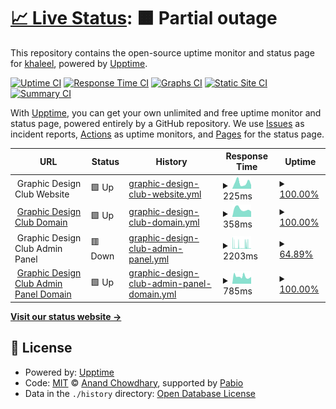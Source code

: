 # [📈 Live Status](https://kgh6265.github.io/statuspage): <!--live status--> **🟧 Partial outage**

This repository contains the open-source uptime monitor and status page for [khaleel](people.rit.edu/kgh6265), powered by [Upptime](https://github.com/upptime/upptime).

[![Uptime CI](https://github.com/kgh6265/statuspage/workflows/Uptime%20CI/badge.svg)](https://github.com/kgh6265/statuspage/actions?query=workflow%3A%22Uptime+CI%22)
[![Response Time CI](https://github.com/kgh6265/statuspage/workflows/Response%20Time%20CI/badge.svg)](https://github.com/kgh6265/statuspage/actions?query=workflow%3A%22Response+Time+CI%22)
[![Graphs CI](https://github.com/kgh6265/statuspage/workflows/Graphs%20CI/badge.svg)](https://github.com/kgh6265/statuspage/actions?query=workflow%3A%22Graphs+CI%22)
[![Static Site CI](https://github.com/kgh6265/statuspage/workflows/Static%20Site%20CI/badge.svg)](https://github.com/kgh6265/statuspage/actions?query=workflow%3A%22Static+Site+CI%22)
[![Summary CI](https://github.com/kgh6265/statuspage/workflows/Summary%20CI/badge.svg)](https://github.com/kgh6265/statuspage/actions?query=workflow%3A%22Summary+CI%22)

With [Upptime](https://upptime.js.org), you can get your own unlimited and free uptime monitor and status page, powered entirely by a GitHub repository. We use [Issues](https://github.com/kgh6265/statuspage/issues) as incident reports, [Actions](https://github.com/kgh6265/statuspage/actions) as uptime monitors, and [Pages](https://kgh6265.github.io/statuspage) for the status page.

<!--start: status pages-->
<!-- This summary is generated by Upptime (https://github.com/upptime/upptime) -->
<!-- Do not edit this manually, your changes will be overwritten -->
<!-- prettier-ignore -->
| URL | Status | History | Response Time | Uptime |
| --- | ------ | ------- | ------------- | ------ |
| <img alt="" src="https://icons.duckduckgo.com/ip3/null.ico" height="13"> Graphic Design Club Website | 🟩 Up | [graphic-design-club-website.yml](https://github.com/kgh6265/statuspage/commits/HEAD/history/graphic-design-club-website.yml) | <details><summary><img alt="Response time graph" src="./graphs/graphic-design-club-website/response-time-week.png" height="20"> 225ms</summary><br><a href="https://kgh6265.github.io/statuspage/history/graphic-design-club-website"><img alt="Response time 171" src="https://img.shields.io/endpoint?url=https%3A%2F%2Fraw.githubusercontent.com%2Fkgh6265%2Fstatuspage%2FHEAD%2Fapi%2Fgraphic-design-club-website%2Fresponse-time.json"></a><br><a href="https://kgh6265.github.io/statuspage/history/graphic-design-club-website"><img alt="24-hour response time 146" src="https://img.shields.io/endpoint?url=https%3A%2F%2Fraw.githubusercontent.com%2Fkgh6265%2Fstatuspage%2FHEAD%2Fapi%2Fgraphic-design-club-website%2Fresponse-time-day.json"></a><br><a href="https://kgh6265.github.io/statuspage/history/graphic-design-club-website"><img alt="7-day response time 225" src="https://img.shields.io/endpoint?url=https%3A%2F%2Fraw.githubusercontent.com%2Fkgh6265%2Fstatuspage%2FHEAD%2Fapi%2Fgraphic-design-club-website%2Fresponse-time-week.json"></a><br><a href="https://kgh6265.github.io/statuspage/history/graphic-design-club-website"><img alt="30-day response time 159" src="https://img.shields.io/endpoint?url=https%3A%2F%2Fraw.githubusercontent.com%2Fkgh6265%2Fstatuspage%2FHEAD%2Fapi%2Fgraphic-design-club-website%2Fresponse-time-month.json"></a><br><a href="https://kgh6265.github.io/statuspage/history/graphic-design-club-website"><img alt="1-year response time 171" src="https://img.shields.io/endpoint?url=https%3A%2F%2Fraw.githubusercontent.com%2Fkgh6265%2Fstatuspage%2FHEAD%2Fapi%2Fgraphic-design-club-website%2Fresponse-time-year.json"></a></details> | <details><summary><a href="https://kgh6265.github.io/statuspage/history/graphic-design-club-website">100.00%</a></summary><a href="https://kgh6265.github.io/statuspage/history/graphic-design-club-website"><img alt="All-time uptime 100.00%" src="https://img.shields.io/endpoint?url=https%3A%2F%2Fraw.githubusercontent.com%2Fkgh6265%2Fstatuspage%2FHEAD%2Fapi%2Fgraphic-design-club-website%2Fuptime.json"></a><br><a href="https://kgh6265.github.io/statuspage/history/graphic-design-club-website"><img alt="24-hour uptime 100.00%" src="https://img.shields.io/endpoint?url=https%3A%2F%2Fraw.githubusercontent.com%2Fkgh6265%2Fstatuspage%2FHEAD%2Fapi%2Fgraphic-design-club-website%2Fuptime-day.json"></a><br><a href="https://kgh6265.github.io/statuspage/history/graphic-design-club-website"><img alt="7-day uptime 100.00%" src="https://img.shields.io/endpoint?url=https%3A%2F%2Fraw.githubusercontent.com%2Fkgh6265%2Fstatuspage%2FHEAD%2Fapi%2Fgraphic-design-club-website%2Fuptime-week.json"></a><br><a href="https://kgh6265.github.io/statuspage/history/graphic-design-club-website"><img alt="30-day uptime 100.00%" src="https://img.shields.io/endpoint?url=https%3A%2F%2Fraw.githubusercontent.com%2Fkgh6265%2Fstatuspage%2FHEAD%2Fapi%2Fgraphic-design-club-website%2Fuptime-month.json"></a><br><a href="https://kgh6265.github.io/statuspage/history/graphic-design-club-website"><img alt="1-year uptime 100.00%" src="https://img.shields.io/endpoint?url=https%3A%2F%2Fraw.githubusercontent.com%2Fkgh6265%2Fstatuspage%2FHEAD%2Fapi%2Fgraphic-design-club-website%2Fuptime-year.json"></a></details>
| <img alt="" src="https://icons.duckduckgo.com/ip3/gdclub.ritdubai.ae.ico" height="13"> [Graphic Design Club Domain](https://gdclub.ritdubai.ae) | 🟩 Up | [graphic-design-club-domain.yml](https://github.com/kgh6265/statuspage/commits/HEAD/history/graphic-design-club-domain.yml) | <details><summary><img alt="Response time graph" src="./graphs/graphic-design-club-domain/response-time-week.png" height="20"> 358ms</summary><br><a href="https://kgh6265.github.io/statuspage/history/graphic-design-club-domain"><img alt="Response time 372" src="https://img.shields.io/endpoint?url=https%3A%2F%2Fraw.githubusercontent.com%2Fkgh6265%2Fstatuspage%2FHEAD%2Fapi%2Fgraphic-design-club-domain%2Fresponse-time.json"></a><br><a href="https://kgh6265.github.io/statuspage/history/graphic-design-club-domain"><img alt="24-hour response time 251" src="https://img.shields.io/endpoint?url=https%3A%2F%2Fraw.githubusercontent.com%2Fkgh6265%2Fstatuspage%2FHEAD%2Fapi%2Fgraphic-design-club-domain%2Fresponse-time-day.json"></a><br><a href="https://kgh6265.github.io/statuspage/history/graphic-design-club-domain"><img alt="7-day response time 358" src="https://img.shields.io/endpoint?url=https%3A%2F%2Fraw.githubusercontent.com%2Fkgh6265%2Fstatuspage%2FHEAD%2Fapi%2Fgraphic-design-club-domain%2Fresponse-time-week.json"></a><br><a href="https://kgh6265.github.io/statuspage/history/graphic-design-club-domain"><img alt="30-day response time 339" src="https://img.shields.io/endpoint?url=https%3A%2F%2Fraw.githubusercontent.com%2Fkgh6265%2Fstatuspage%2FHEAD%2Fapi%2Fgraphic-design-club-domain%2Fresponse-time-month.json"></a><br><a href="https://kgh6265.github.io/statuspage/history/graphic-design-club-domain"><img alt="1-year response time 372" src="https://img.shields.io/endpoint?url=https%3A%2F%2Fraw.githubusercontent.com%2Fkgh6265%2Fstatuspage%2FHEAD%2Fapi%2Fgraphic-design-club-domain%2Fresponse-time-year.json"></a></details> | <details><summary><a href="https://kgh6265.github.io/statuspage/history/graphic-design-club-domain">100.00%</a></summary><a href="https://kgh6265.github.io/statuspage/history/graphic-design-club-domain"><img alt="All-time uptime 99.99%" src="https://img.shields.io/endpoint?url=https%3A%2F%2Fraw.githubusercontent.com%2Fkgh6265%2Fstatuspage%2FHEAD%2Fapi%2Fgraphic-design-club-domain%2Fuptime.json"></a><br><a href="https://kgh6265.github.io/statuspage/history/graphic-design-club-domain"><img alt="24-hour uptime 100.00%" src="https://img.shields.io/endpoint?url=https%3A%2F%2Fraw.githubusercontent.com%2Fkgh6265%2Fstatuspage%2FHEAD%2Fapi%2Fgraphic-design-club-domain%2Fuptime-day.json"></a><br><a href="https://kgh6265.github.io/statuspage/history/graphic-design-club-domain"><img alt="7-day uptime 100.00%" src="https://img.shields.io/endpoint?url=https%3A%2F%2Fraw.githubusercontent.com%2Fkgh6265%2Fstatuspage%2FHEAD%2Fapi%2Fgraphic-design-club-domain%2Fuptime-week.json"></a><br><a href="https://kgh6265.github.io/statuspage/history/graphic-design-club-domain"><img alt="30-day uptime 100.00%" src="https://img.shields.io/endpoint?url=https%3A%2F%2Fraw.githubusercontent.com%2Fkgh6265%2Fstatuspage%2FHEAD%2Fapi%2Fgraphic-design-club-domain%2Fuptime-month.json"></a><br><a href="https://kgh6265.github.io/statuspage/history/graphic-design-club-domain"><img alt="1-year uptime 99.99%" src="https://img.shields.io/endpoint?url=https%3A%2F%2Fraw.githubusercontent.com%2Fkgh6265%2Fstatuspage%2FHEAD%2Fapi%2Fgraphic-design-club-domain%2Fuptime-year.json"></a></details>
| <img alt="" src="https://icons.duckduckgo.com/ip3/null.ico" height="13"> Graphic Design Club Admin Panel | 🟥 Down | [graphic-design-club-admin-panel.yml](https://github.com/kgh6265/statuspage/commits/HEAD/history/graphic-design-club-admin-panel.yml) | <details><summary><img alt="Response time graph" src="./graphs/graphic-design-club-admin-panel/response-time-week.png" height="20"> 2203ms</summary><br><a href="https://kgh6265.github.io/statuspage/history/graphic-design-club-admin-panel"><img alt="Response time 1711" src="https://img.shields.io/endpoint?url=https%3A%2F%2Fraw.githubusercontent.com%2Fkgh6265%2Fstatuspage%2FHEAD%2Fapi%2Fgraphic-design-club-admin-panel%2Fresponse-time.json"></a><br><a href="https://kgh6265.github.io/statuspage/history/graphic-design-club-admin-panel"><img alt="24-hour response time 2985" src="https://img.shields.io/endpoint?url=https%3A%2F%2Fraw.githubusercontent.com%2Fkgh6265%2Fstatuspage%2FHEAD%2Fapi%2Fgraphic-design-club-admin-panel%2Fresponse-time-day.json"></a><br><a href="https://kgh6265.github.io/statuspage/history/graphic-design-club-admin-panel"><img alt="7-day response time 2203" src="https://img.shields.io/endpoint?url=https%3A%2F%2Fraw.githubusercontent.com%2Fkgh6265%2Fstatuspage%2FHEAD%2Fapi%2Fgraphic-design-club-admin-panel%2Fresponse-time-week.json"></a><br><a href="https://kgh6265.github.io/statuspage/history/graphic-design-club-admin-panel"><img alt="30-day response time 1903" src="https://img.shields.io/endpoint?url=https%3A%2F%2Fraw.githubusercontent.com%2Fkgh6265%2Fstatuspage%2FHEAD%2Fapi%2Fgraphic-design-club-admin-panel%2Fresponse-time-month.json"></a><br><a href="https://kgh6265.github.io/statuspage/history/graphic-design-club-admin-panel"><img alt="1-year response time 1711" src="https://img.shields.io/endpoint?url=https%3A%2F%2Fraw.githubusercontent.com%2Fkgh6265%2Fstatuspage%2FHEAD%2Fapi%2Fgraphic-design-club-admin-panel%2Fresponse-time-year.json"></a></details> | <details><summary><a href="https://kgh6265.github.io/statuspage/history/graphic-design-club-admin-panel">64.89%</a></summary><a href="https://kgh6265.github.io/statuspage/history/graphic-design-club-admin-panel"><img alt="All-time uptime 97.00%" src="https://img.shields.io/endpoint?url=https%3A%2F%2Fraw.githubusercontent.com%2Fkgh6265%2Fstatuspage%2FHEAD%2Fapi%2Fgraphic-design-club-admin-panel%2Fuptime.json"></a><br><a href="https://kgh6265.github.io/statuspage/history/graphic-design-club-admin-panel"><img alt="24-hour uptime 67.83%" src="https://img.shields.io/endpoint?url=https%3A%2F%2Fraw.githubusercontent.com%2Fkgh6265%2Fstatuspage%2FHEAD%2Fapi%2Fgraphic-design-club-admin-panel%2Fuptime-day.json"></a><br><a href="https://kgh6265.github.io/statuspage/history/graphic-design-club-admin-panel"><img alt="7-day uptime 64.89%" src="https://img.shields.io/endpoint?url=https%3A%2F%2Fraw.githubusercontent.com%2Fkgh6265%2Fstatuspage%2FHEAD%2Fapi%2Fgraphic-design-club-admin-panel%2Fuptime-week.json"></a><br><a href="https://kgh6265.github.io/statuspage/history/graphic-design-club-admin-panel"><img alt="30-day uptime 89.57%" src="https://img.shields.io/endpoint?url=https%3A%2F%2Fraw.githubusercontent.com%2Fkgh6265%2Fstatuspage%2FHEAD%2Fapi%2Fgraphic-design-club-admin-panel%2Fuptime-month.json"></a><br><a href="https://kgh6265.github.io/statuspage/history/graphic-design-club-admin-panel"><img alt="1-year uptime 97.00%" src="https://img.shields.io/endpoint?url=https%3A%2F%2Fraw.githubusercontent.com%2Fkgh6265%2Fstatuspage%2FHEAD%2Fapi%2Fgraphic-design-club-admin-panel%2Fuptime-year.json"></a></details>
| <img alt="" src="https://icons.duckduckgo.com/ip3/admin.gdclub.ritdubai.ae.ico" height="13"> [Graphic Design Club Admin Panel Domain](https://admin.gdclub.ritdubai.ae) | 🟩 Up | [graphic-design-club-admin-panel-domain.yml](https://github.com/kgh6265/statuspage/commits/HEAD/history/graphic-design-club-admin-panel-domain.yml) | <details><summary><img alt="Response time graph" src="./graphs/graphic-design-club-admin-panel-domain/response-time-week.png" height="20"> 785ms</summary><br><a href="https://kgh6265.github.io/statuspage/history/graphic-design-club-admin-panel-domain"><img alt="Response time 3122" src="https://img.shields.io/endpoint?url=https%3A%2F%2Fraw.githubusercontent.com%2Fkgh6265%2Fstatuspage%2FHEAD%2Fapi%2Fgraphic-design-club-admin-panel-domain%2Fresponse-time.json"></a><br><a href="https://kgh6265.github.io/statuspage/history/graphic-design-club-admin-panel-domain"><img alt="24-hour response time 747" src="https://img.shields.io/endpoint?url=https%3A%2F%2Fraw.githubusercontent.com%2Fkgh6265%2Fstatuspage%2FHEAD%2Fapi%2Fgraphic-design-club-admin-panel-domain%2Fresponse-time-day.json"></a><br><a href="https://kgh6265.github.io/statuspage/history/graphic-design-club-admin-panel-domain"><img alt="7-day response time 785" src="https://img.shields.io/endpoint?url=https%3A%2F%2Fraw.githubusercontent.com%2Fkgh6265%2Fstatuspage%2FHEAD%2Fapi%2Fgraphic-design-club-admin-panel-domain%2Fresponse-time-week.json"></a><br><a href="https://kgh6265.github.io/statuspage/history/graphic-design-club-admin-panel-domain"><img alt="30-day response time 4651" src="https://img.shields.io/endpoint?url=https%3A%2F%2Fraw.githubusercontent.com%2Fkgh6265%2Fstatuspage%2FHEAD%2Fapi%2Fgraphic-design-club-admin-panel-domain%2Fresponse-time-month.json"></a><br><a href="https://kgh6265.github.io/statuspage/history/graphic-design-club-admin-panel-domain"><img alt="1-year response time 3122" src="https://img.shields.io/endpoint?url=https%3A%2F%2Fraw.githubusercontent.com%2Fkgh6265%2Fstatuspage%2FHEAD%2Fapi%2Fgraphic-design-club-admin-panel-domain%2Fresponse-time-year.json"></a></details> | <details><summary><a href="https://kgh6265.github.io/statuspage/history/graphic-design-club-admin-panel-domain">100.00%</a></summary><a href="https://kgh6265.github.io/statuspage/history/graphic-design-club-admin-panel-domain"><img alt="All-time uptime 98.81%" src="https://img.shields.io/endpoint?url=https%3A%2F%2Fraw.githubusercontent.com%2Fkgh6265%2Fstatuspage%2FHEAD%2Fapi%2Fgraphic-design-club-admin-panel-domain%2Fuptime.json"></a><br><a href="https://kgh6265.github.io/statuspage/history/graphic-design-club-admin-panel-domain"><img alt="24-hour uptime 100.00%" src="https://img.shields.io/endpoint?url=https%3A%2F%2Fraw.githubusercontent.com%2Fkgh6265%2Fstatuspage%2FHEAD%2Fapi%2Fgraphic-design-club-admin-panel-domain%2Fuptime-day.json"></a><br><a href="https://kgh6265.github.io/statuspage/history/graphic-design-club-admin-panel-domain"><img alt="7-day uptime 100.00%" src="https://img.shields.io/endpoint?url=https%3A%2F%2Fraw.githubusercontent.com%2Fkgh6265%2Fstatuspage%2FHEAD%2Fapi%2Fgraphic-design-club-admin-panel-domain%2Fuptime-week.json"></a><br><a href="https://kgh6265.github.io/statuspage/history/graphic-design-club-admin-panel-domain"><img alt="30-day uptime 99.18%" src="https://img.shields.io/endpoint?url=https%3A%2F%2Fraw.githubusercontent.com%2Fkgh6265%2Fstatuspage%2FHEAD%2Fapi%2Fgraphic-design-club-admin-panel-domain%2Fuptime-month.json"></a><br><a href="https://kgh6265.github.io/statuspage/history/graphic-design-club-admin-panel-domain"><img alt="1-year uptime 98.81%" src="https://img.shields.io/endpoint?url=https%3A%2F%2Fraw.githubusercontent.com%2Fkgh6265%2Fstatuspage%2FHEAD%2Fapi%2Fgraphic-design-club-admin-panel-domain%2Fuptime-year.json"></a></details>

<!--end: status pages-->

[**Visit our status website →**](https://kgh6265.github.io/statuspage)

## 📄 License

- Powered by: [Upptime](https://github.com/upptime/upptime)
- Code: [MIT](./LICENSE) © [Anand Chowdhary](https://anandchowdhary.com), supported by [Pabio](https://pabio.com)
- Data in the `./history` directory: [Open Database License](https://opendatacommons.org/licenses/odbl/1-0/)
